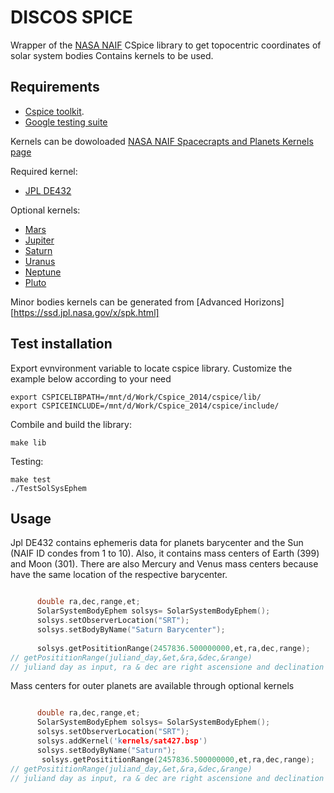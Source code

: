DISCOS SPICE
============


Wrapper of the [NASA NAIF](https://naif.jpl.nasa.gov/naif/)  CSpice library to get topocentric coordinates of solar system bodies
Contains kernels to be used.


Requirements
-------------

* [Cspice toolkit]( https://naif.jpl.nasa.gov/naif/toolkit.html).
* [Google testing suite]( https://github.com/google/googletest) 

Kernels can be dowoloaded [NASA NAIF Spacecrapts and Planets Kernels page](https://naif.jpl.nasa.gov/pub/naif/generic_kernels/spk/)

Required kernel:


*  [JPL DE432](https://naif.jpl.nasa.gov/pub/naif/generic_kernels/spk/planets/de432s.bsp)  

Optional kernels:

*  [Mars](https://naif.jpl.nasa.gov/pub/naif/generic_kernels/spk/satellites/mar097.bsp)
*  [Jupiter](https://naif.jpl.nasa.gov/pub/naif/generic_kernels/spk/satellites/jup343.bsp)
*  [Saturn](https://naif.jpl.nasa.gov/pub/naif/generic_kernels/spk/satellites/sat427.bsp)
*  [Uranus](https://naif.jpl.nasa.gov/pub/naif/generic_kernels/spk/satellites/ura111.bsp)
*  [Neptune](https://naif.jpl.nasa.gov/pub/naif/generic_kernels/spk/satellites/nep086.bsp)
*  [Pluto](https://naif.jpl.nasa.gov/pub/naif/generic_kernels/spk/satellites/plu055.bsp)

Minor bodies kernels can be generated from [Advanced Horizons][https://ssd.jpl.nasa.gov/x/spk.html]



## Test installation


Export evnvironment variable to locate cspice library. Customize the example below according to your need

```console
export CSPICELIBPATH=/mnt/d/Work/Cspice_2014/cspice/lib/
export CSPICEINCLUDE=/mnt/d/Work/Cspice_2014/cspice/include/

```
Combile and build the library:

```console
make lib 

```

Testing:


```console
make test
./TestSolSysEphem
```

## Usage


Jpl DE432  contains ephemeris data for planets barycenter and the Sun (NAIF ID condes from 1 to 10). Also, it contains mass centers of 
Earth (399) and Moon (301). There are also Mercury and Venus mass centers because have the same location of the respective barycenter.


```cpp

      double ra,dec,range,et;
      SolarSystemBodyEphem solsys= SolarSystemBodyEphem();
      solsys.setObserverLocation("SRT");
      solsys.setBodyByName("Saturn Barycenter");
       
      solsys.getPosititionRange(2457836.500000000,et,ra,dec,range); 
// getPosititionRange(juliand_day,&et,&ra,&dec,&range)
// juliand day as input, ra & dec are right ascensione and declination in radians (output)
```

Mass centers for outer planets are available through optional kernels


```cpp

      double ra,dec,range,et;
      SolarSystemBodyEphem solsys= SolarSystemBodyEphem();
      solsys.setObserverLocation("SRT");
      solsys.addKernel('kernels/sat427.bsp')
      solsys.setBodyByName("Saturn");
       solsys.getPosititionRange(2457836.500000000,et,ra,dec,range); 
// getPosititionRange(juliand_day,&et,&ra,&dec,&range)
// juliand day as input, ra & dec are right ascensione and declination in radians (output)

